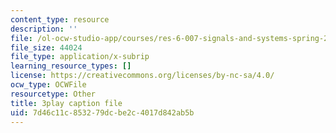 ```yaml
---
content_type: resource
description: ''
file: /ol-ocw-studio-app/courses/res-6-007-signals-and-systems-spring-2011/7d46c11c853279dcbe2c4017d842ab5b_D3bblng-Kcc.srt
file_size: 44024
file_type: application/x-subrip
learning_resource_types: []
license: https://creativecommons.org/licenses/by-nc-sa/4.0/
ocw_type: OCWFile
resourcetype: Other
title: 3play caption file
uid: 7d46c11c-8532-79dc-be2c-4017d842ab5b
---
```

